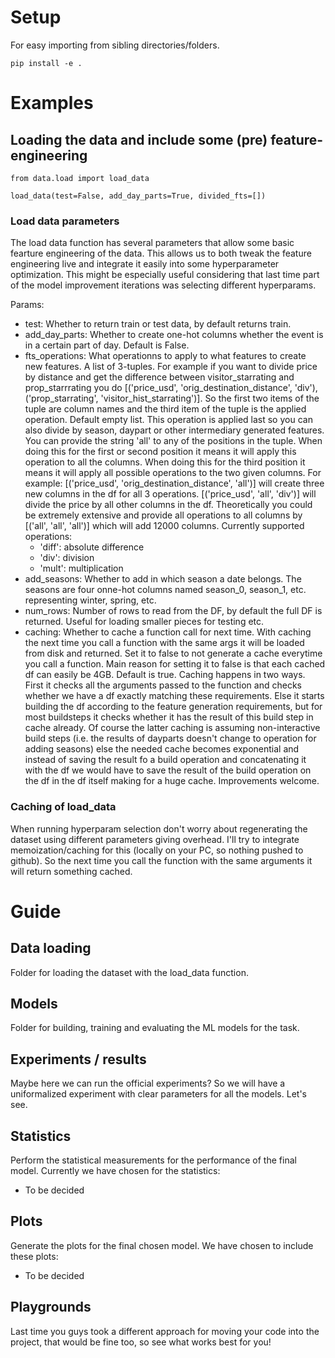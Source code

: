 # Setup

For easy importing from sibling directories/folders.

```
pip install -e .
```

# Examples

## Loading the data and include some (pre) feature-engineering
```
from data.load import load_data

load_data(test=False, add_day_parts=True, divided_fts=[])
```

### Load data parameters
The load data function has several parameters that allow some basic fearture engineering of the data. This allows us to both tweak the feature engineering live and integrate it easily into some hyperparameter optimization. This might be especially useful considering that last time part of the model improvement iterations was selecting different hyperparams.

Params:
- test: Whether to return train or test data, by default returns train.
- add_day_parts: Whether to create one-hot columns whether the event is in a certain part of day. Default is False.
- fts_operations: What operationns to apply to what features to create new features. A list of 3-tuples. For example if you want to divide price by distance and get the difference between visitor_starrating and prop_starrrating you do [('price_usd', 'orig_destination_distance', 'div'), ('prop_starrating', 'visitor_hist_starrating')]. So the first two items of the tuple are column names and the third item of the tuple is the applied operation. Default empty list. This operation is applied last so you can also divide by season, daypart or other intermediary generated features. You can provide the string 'all' to any of the positions in the tuple. When doing this for the first or second position it means it will apply this operation to all the columns. When doing this for the third position it means it will apply all possible operations to the two given columns. For example: [('price_usd', 'orig_destination_distance', 'all')] will create three new columns in the df for all 3 operations. [('price_usd', 'all', 'div')] will divide the price by all other columns in the df. Theoretically you could be extremely extensive and provide all operations to all columns by [('all', 'all', 'all')] which will add 12000 columns.
Currently supported operations:
    - 'diff': absolute difference
    - 'div': division
    - 'mult': multiplication
- add_seasons: Whether to add in which season a date belongs. The seasons are four onne-hot columns named season_0, season_1, etc. representing winter, spring, etc.
- num_rows: Number of rows to read from the DF, by default the full DF is returned. Useful for loading smaller pieces for testing etc.
- caching: Whether to cache a function call for next time. With caching the next time you call a function with the same args it will be loaded from disk and returned. Set it to false to not generate a cache everytime you call a function. Main reason for setting it to false is that each cached df can easily be 4GB. Default is true. Caching happens in two ways. First it checks all the arguments passed to the function and checks whether we have a df exactly matching these requirements. Else it starts building the df according to the feature generation requirements, but for most buildsteps it checks whether it has the result of this build step in cache already. Of course the latter caching is assuming non-interactive build steps (i.e. the results of dayparts doesn't change to operation for adding seasons) else the needed cache becomes exponential and instead of saving the result fo a build operation and concatenating it with the df we would have to save the result of the build operation on the df in the df itself making for a huge cache. Improvements welcome.

### Caching of load_data
When running hyperparam selection don't worry about regenerating the dataset using different parameters giving overhead. I'll try to integrate memoization/caching for this (locally on your PC, so nothing pushed to github). So the next time you call the function with the same arguments it will return something cached.

# Guide

## Data loading
Folder for loading the dataset with the load_data function.

## Models
Folder for building, training and evaluating the ML models for the task. 

## Experiments / results
Maybe here we can run the official experiments? So we will have a uniformalized experiment with clear parameters for all the models. Let's see.

## Statistics
Perform the statistical measurements for the performance of the final model. Currently we have chosen for the statistics:
- To be decided

## Plots
Generate the plots for the final chosen model. We have chosen to include these plots:
- To be decided

## Playgrounds
Last time you guys took a different approach for moving your code into the project, that would be fine too, so see what works best for you!
